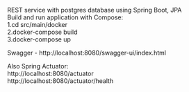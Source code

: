 REST service with postgres database using Spring Boot, JPA  
Build and run application with Compose:  
1.cd src/main/docker  
2.docker-compose build  
3.docker-compose up  
  
Swagger - http://localhost:8080/swagger-ui/index.html  
  
Also Spring Actuator:  
http://localhost:8080/actuator  
http://localhost:8080/actuator/health  
